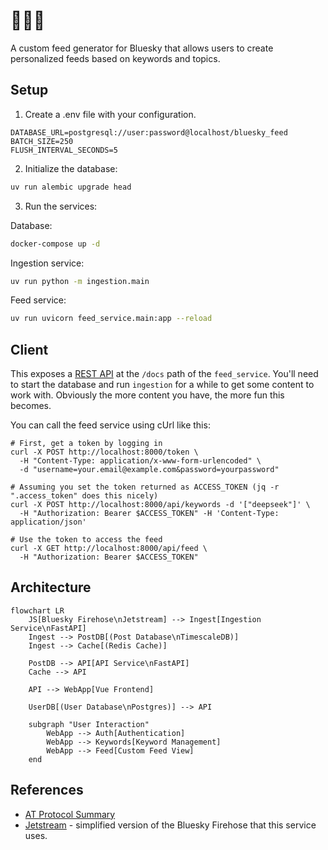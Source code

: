 # 👩‍💻🌴

A custom feed generator for Bluesky that allows users to create personalized feeds based on keywords and topics.

## Setup

1. Create a .env file with your configuration. 
```
DATABASE_URL=postgresql://user:password@localhost/bluesky_feed
BATCH_SIZE=250
FLUSH_INTERVAL_SECONDS=5
```

2. Initialize the database:
```bash
uv run alembic upgrade head
```

3. Run the services:

Database:
```bash
docker-compose up -d
```

Ingestion service:
```bash
uv run python -m ingestion.main
```

Feed service:
```bash
uv run uvicorn feed_service.main:app --reload
```

## Client

This exposes a [REST API](http://localhost:8000/docs) at the `/docs` path of the `feed_service`. You'll need to start the database and run `ingestion` for a while to get some content to work with. Obviously the more content you have, the more fun this becomes.

You can call the feed service using cUrl like this: 
```
# First, get a token by logging in
curl -X POST http://localhost:8000/token \
  -H "Content-Type: application/x-www-form-urlencoded" \
  -d "username=your.email@example.com&password=yourpassword"

# Assuming you set the token returned as ACCESS_TOKEN (jq -r ".access_token" does this nicely)
curl -X POST http://localhost:8000/api/keywords -d '["deepseek"]' \
  -H "Authorization: Bearer $ACCESS_TOKEN" -H 'Content-Type: application/json'

# Use the token to access the feed
curl -X GET http://localhost:8000/api/feed \
  -H "Authorization: Bearer $ACCESS_TOKEN"

```

## Architecture

```mermaid
flowchart LR
    JS[Bluesky Firehose\nJetstream] --> Ingest[Ingestion Service\nFastAPI]
    Ingest --> PostDB[(Post Database\nTimescaleDB)]
    Ingest --> Cache[(Redis Cache)]
    
    PostDB --> API[API Service\nFastAPI]
    Cache --> API
    
    API --> WebApp[Vue Frontend]
    
    UserDB[(User Database\nPostgres)] --> API
    
    subgraph "User Interaction"
        WebApp --> Auth[Authentication]
        WebApp --> Keywords[Keyword Management]
        WebApp --> Feed[Custom Feed View]
    end
```


## References

* [AT Protocol Summary](https://en.wikipedia.org/wiki/AT_Protocol)
* [Jetstream](https://github.com/bluesky-social/jetstream) - simplified version of the Bluesky Firehose that this service uses.